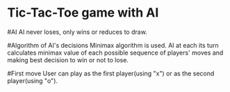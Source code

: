 # Tic-Tac-Toe game with AI

#AI 
AI never loses, only wins or reduces to draw.

#Algorithm of AI's decisions
Minimax algorithm is used. AI at each its turn calculates minimax value of each possible sequence of players' moves and making best decision to win or not to lose.

#First move
User can play as the first player(using "x") or as the second player(using "o").
